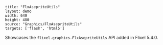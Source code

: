 ```
title: "FlxAsepriteUtils"
layout: demo
width: 640
height: 480
source: "Graphics/FlxAsepriteUtils"
targets: ['flash', 'html5']
```

Showcases the `flixel.graphics.FlxAsepriteUtils` API added in Flixel 5.4.0.